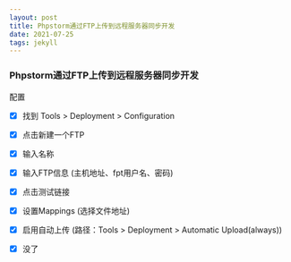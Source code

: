 ```yaml
---
layout: post
title: Phpstorm通过FTP上传到远程服务器同步开发
date: 2021-07-25
tags: jekyll   
---
```


### Phpstorm通过FTP上传到远程服务器同步开发

配置
- [x] 找到 Tools > Deployment > Configuration
- [x] 点击新建一个FTP
- [x] 输入名称
- [x] 输入FTP信息 (主机地址、fpt用户名、密码)
- [x] 点击测试链接
- [x] 设置Mappings (选择文件地址)
- [x] 启用自动上传 (路径：Tools > Deployment > Automatic Upload(always))
- [x] 没了





